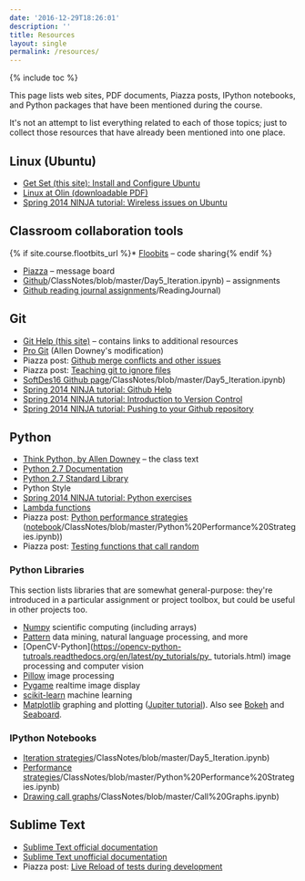 ```yaml
---
date: '2016-12-29T18:26:01'
description: ''
title: Resources
layout: single
permalink: /resources/
---
```


{% include toc %}

This page lists web sites, PDF documents, Piazza posts, IPython notebooks, and
Python packages that have been mentioned during the course.

It's not an attempt to list everything related to each of those topics; just
to collect those resources that have already been mentioned into one place.

## Linux (Ubuntu)

  * [Get Set (this site): Install and Configure Ubuntu](/assignments/setup-your-environment#TOC-Step-1:-Install-and-Configure-Ubuntu)
  * [Linux at Olin (downloadable PDF)](/assignments/setup-your-environment/linux.pdf)
  * [Spring 2014 NINJA tutorial: Wireless issues on Ubuntu](https://docs.google.com/document/d/1uRRyjQhWyoffL_FNpRHNn8geblh9h0mfvAjjZ0fOtRc/edit)

## Classroom collaboration tools

  {% if site.course.flootbits_url %}* [Floobits]({{site.course.flootbits_url}}) – code sharing{% endif %}
  * [Piazza](https://piazza.com/class/ijkborva8jk70v) – message board
  * [Github](https://github.com//{{site.course.github_owner}})/ClassNotes/blob/master/Day5_Iteration.ipynb) – assignments
  * [Github reading journal assignments](https://github.com//{{site.course.github_owner}})/ReadingJournal)

## Git

  * [Git Help (this site)](/github-help) – contains links to additional resources
  * [Pro Git](https://github.com/AllenDowney/amgit/tree/master/en) (Allen Downey's modification)
  * Piazza post: [Github merge conflicts and other issues](https://piazza.com/class/ijkborva8jk70v?cid=57)
  * Piazza post: [Teaching git to ignore files](https://piazza.com/class/ijkborva8jk70v?cid=97)
  * [SoftDes16 Github page](https://github.com//{{site.course.github_owner}})/ClassNotes/blob/master/Day5_Iteration.ipynb)
  * [Spring 2014 NINJA tutorial: Github Help](https://docs.google.com/document/d/12mYDk2Bto-8a4LEq3tL9gvNO_8uehsyaV5WMg2-WNj4/edit)
  * [Spring 2014 NINJA tutorial: Introduction to Version Control](https://docs.google.com/presentation/d/15UsxsUBIDA78iplWfKsX0yZAoYIf5ofpEr7PRUE2Y28/edit#slide=id.p)
  * [Spring 2014 NINJA tutorial: Pushing to your Github repository](https://docs.google.com/document/d/1faRvcK33bIetPkgBH5Vw3Vlz8vl6jdPFKvtowT6Q1xw/edit)

## Python

  * [Think Python, by Allen Downey](http://greenteapress.com/wp/think-python/) – the class text
  * [Python 2.7 Documentation](https://docs.python.org/2.7/)
  * [Python 2.7 Standard Library](https://docs.python.org/2.7/library/index.html)
  * Python Style
  * [Spring 2014 NINJA tutorial: Python exercises](https://docs.google.com/document/d/1k-JU9cPokJ58ur4ubpbhLAxC26aAx9bCUcianobBLFE/edit)
  * [Lambda functions](http://www.secnetix.de/%7Eolli/Python/lambda_functions.hawk)
  * Piazza post: [Python performance strategies](https://piazza.com/class/ijkborva8jk70v?cid=105) ([notebook](https://github.com//{{site.course.github_owner}})/ClassNotes/blob/master/Python%20Performance%20Strategies.ipynb))
  * Piazza post: [Testing functions that call random](https://piazza.com/class/ijkborva8jk70v?cid=103)

### Python Libraries

This section lists libraries that are somewhat general-purpose: they're
introduced in a particular assignment or project toolbox, but could be useful
in other projects too.

  * [Numpy](http://www.numpy.org) scientific computing (including arrays)
  * [Pattern](http://www.clips.ua.ac.be/pattern) data mining, natural language processing, and more
  * [OpenCV-Python](https://opencv-python-tutroals.readthedocs.org/en/latest/py_tutorials/py_ tutorials.html) image processing and computer vision
  * [Pillow](http://python-pillow.org) image processing
  * [Pygame](http://www.pygame.org/hifi.html) realtime image display
  * [scikit-learn](http://scikit-learn.org/stable/) machine learning
  * [Matplotlib](http://matplotlib.org) graphing and plotting ([Jupiter tutorial](http://nbviewer.jupyter.org/github/jrjohansson/scientific-python-lectures/blob/master/Lecture-4-Matplotlib.ipynb)). Also see [Bokeh](http://bokeh.pydata.org/en/latest/) and [Seaboard](http://stanford.edu/~mwaskom/software/seaborn/).

### IPython Notebooks

  * [Iteration strategies](https://github.com//{{site.course.github_owner}})/ClassNotes/blob/master/Day5_Iteration.ipynb)
  * [Performance strategies](https://github.com//{{site.course.github_owner}})/ClassNotes/blob/master/Python%20Performance%20Strategies.ipynb)
  * [Drawing call graphs](https://github.com//{{site.course.github_owner}})/ClassNotes/blob/master/Call%20Graphs.ipynb)

## Sublime Text

  * [Sublime Text official documentation](https://www.sublimetext.com/docs/3/)
  * [Sublime Text unofficial documentation](http://docs.sublimetext.info/en/latest/index.html)
  * Piazza post: [Live Reload of tests during development](https://piazza.com/class/ijkborva8jk70v?cid=85)

